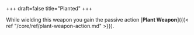 +++
draft=false
title="Planted"
+++

While wielding this weapon you gain the passive action [**Plant Weapon**]({{< ref "/core/ref/plant-weapon-action.md" >}}).
